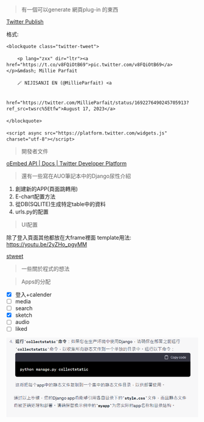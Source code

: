 
> 有一個可以generate 網頁plug-in 的東西

 [Twitter Publish](https://publish.twitter.com/?query=https%3A%2F%2Ftwitter.com%2FMillieParfait%2Fstatus%2F1692276490245705913&widget=Tweet)

格式:
```
<blockquote class="twitter-tweet">

    <p lang="zxx" dir="ltr"><a href="https://t.co/v8FQiOtB69">pic.twitter.com/v8FQiOtB69</a></p>&mdash; Millie Parfait

    🪄 NIJISANJI EN (@MillieParfait) <a

        href="https://twitter.com/MillieParfait/status/1692276490245705913?ref_src=twsrc%5Etfw">August 17, 2023</a>

</blockquote>

<script async src="https://platform.twitter.com/widgets.js" charset="utf-8"></script>
```

 >開發者文件
 
[oEmbed API | Docs | Twitter Developer Platform](https://developer.twitter.com/en/docs/twitter-for-websites/oembed-api#item0)

>還有一些寫在AUO筆記本中的Django尿性介紹

1. 創建新的APP(頁面跳轉用)
2. E-chart配置方法
3. 從DB(SQLITE)生成特定table中的資料
4. urls.py的配置

>UI配置

除了登入頁面其他都放在大frame裡面
template用法: https://youtu.be/2yZHo_pgyMM

[stweet](https://github.com/markowanga/stweet)

>一些關於程式的想法

>Apps的分配

- [x] 登入+calender
- [ ] media
- [ ] search
- [x] sketch
- [ ] audio
- [ ] liked

![image.png](https://raw.githubusercontent.com/Ash0645/image_remote/main/202309300056911.png)

